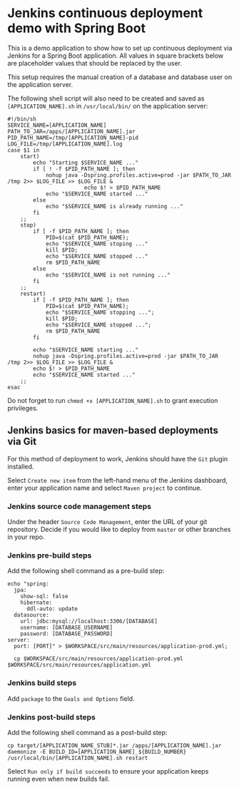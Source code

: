 # Jenkins continuous deployment demo with Spring Boot
This is a demo application to show how to set up continuous deployment via Jenkins for a Spring Boot application. All values in square brackets below are placeholder values that should be replaced by the user.

This setup requires the manual creation of a database and database user on the application server.

The following shell script will also need to be created and saved as `[APPLICATION_NAME].sh` in `/usr/local/bin/` on the application server:

```
#!/bin/sh
SERVICE_NAME=[APPLICATION_NAME]
PATH_TO_JAR=/apps/[APPLICATION_NAME].jar
PID_PATH_NAME=/tmp/[APPLICATION_NAME]-pid
LOG_FILE=/tmp/[APPLICATION_NAME].log
case $1 in
    start)
        echo "Starting $SERVICE_NAME ..."
        if [ ! -f $PID_PATH_NAME ]; then
            nohup java -Dspring.profiles.active=prod -jar $PATH_TO_JAR /tmp 2>> $LOG_FILE >> $LOG_FILE &
                        echo $! > $PID_PATH_NAME
            echo "$SERVICE_NAME started ..."
        else
            echo "$SERVICE_NAME is already running ..."
        fi
    ;;
    stop)
        if [ -f $PID_PATH_NAME ]; then
            PID=$(cat $PID_PATH_NAME);
            echo "$SERVICE_NAME stoping ..."
            kill $PID;
            echo "$SERVICE_NAME stopped ..."
            rm $PID_PATH_NAME
        else
            echo "$SERVICE_NAME is not running ..."
        fi
    ;;
    restart)
        if [ -f $PID_PATH_NAME ]; then
            PID=$(cat $PID_PATH_NAME);
            echo "$SERVICE_NAME stopping ...";
            kill $PID;
            echo "$SERVICE_NAME stopped ...";
            rm $PID_PATH_NAME
        fi

        echo "$SERVICE_NAME starting ..."
        nohup java -Dspring.profiles.active=prod -jar $PATH_TO_JAR /tmp 2>> $LOG_FILE >> $LOG_FILE &
        echo $! > $PID_PATH_NAME
        echo "$SERVICE_NAME started ..."
    ;;
esac
```
Do not forget to run `chmod +x [APPLICATION_NAME].sh` to grant execution privileges.

## Jenkins basics for maven-based deployments via Git
For this method of deployment to work, Jenkins should have the `Git` plugin installed.

Select `Create new item` from the left-hand menu of the Jenkins dashboard, enter your application name and select `Maven project` to continue.

### Jenkins source code management steps
Under the header `Source Code Management`, enter the URL of your git repository. Decide if you would like to deploy from `master` or other branches in your repo.



### Jenkins pre-build  steps
Add the following shell command as a pre-build step:
```
echo "spring:
  jpa:
    show-sql: false
    hibernate:
      ddl-auto: update
  datasource:
    url: jdbc:mysql://localhost:3306/[DATABASE]
    username: [DATABASE_USERNAME]
    password: [DATABASE_PASSWORD]
server:
  port: [PORT]" > $WORKSPACE/src/main/resources/application-prod.yml;
  
  cp $WORKSPACE/src/main/resources/application-prod.yml $WORKSPACE/src/main/resources/application.yml
```

### Jenkins build steps
Add `package` to the `Goals and Options` field.

### Jenkins post-build steps
Add the following shell command as a post-build step:
```
cp target/[APPLICATION_NAME_STUB]*.jar /apps/[APPLICATION_NAME].jar
daemonize -E BUILD_ID=[APPLICATION_NAME]_${BUILD_NUMBER} /usr/local/bin/[APPLICATION_NAME].sh restart
```

Select `Run only if build succeeds` to ensure your application keeps running even when new builds fail.
